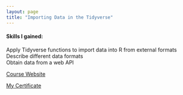 ```yaml
---
layout: page
title: "Importing Data in the Tidyverse"
---
```


#### Skills I gained:
Apply Tidyverse functions to import data into R from external formats  
Describe different data formats  
Obtain data from a web API  

[Course Website](https://www.coursera.org/learn/tidyverse-importing-data?specialization=tidyverse-data-science-r)

[My Certificate](https://www.coursera.org/account/accomplishments/certificate/5W4Y8FZTZ74F)
